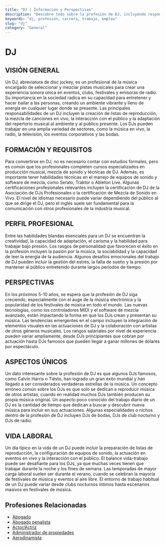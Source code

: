 ```yaml
---
title: "DJ | Información y Perspectivas"
description: "Descubre todo sobre la profesión de DJ, incluyendo responsabilidades, requisitos y oportunidades."
keywords: "dj, profesión, carrera, trabajo, empleo"
slug: "dj"
category: "General"
---
```


# DJ

## VISIÓN GENERAL

Un DJ, abreviatura de disc jockey, es un profesional de la música encargado de seleccionar y mezclar pistas musicales para crear una experiencia sonora única en eventos, clubs, festivales y emisoras de radio. Su importancia en la sociedad radica en su capacidad para entretener y hacer bailar a las personas, creando un ambiente vibrante y lleno de energía en cualquier lugar donde se presente. Las principales responsabilidades de un DJ incluyen la creación de listas de reproducción, la mezcla de canciones en vivo, la interacción con el público y la adaptación del repertorio musical al ambiente y al público presente. Los DJs pueden trabajar en una amplia variedad de sectores, como la música en vivo, la radio, la televisión, los eventos corporativos y las bodas.

## FORMACIÓN Y REQUISITOS

Para convertirse en DJ, no es necesario contar con estudios formales, pero es común que los profesionales completen cursos especializados en producción musical, mezcla de sonido y técnicas de DJ. Además, es importante tener habilidades técnicas en el manejo de equipos de sonido y software de mezcla, como Serato, Traktor o Ableton Live. Algunas certificaciones profesionales relevantes incluyen la certificación de DJ de la Asociación de DJs Profesionales o la certificación de Mezcla de Sonido en Vivo. El nivel de idiomas necesario puede variar dependiendo del público al que se dirige el DJ, pero el inglés suele ser fundamental para la comunicación con otros profesionales de la industria musical.

## PERFIL PROFESIONAL

Entre las habilidades blandas esenciales para un DJ se encuentran la creatividad, la capacidad de adaptación, el carisma y la habilidad para trabajar bajo presión. Los rasgos de personalidad que favorecen el éxito en la profesión incluyen la pasión por la música, la sociabilidad y la capacidad de leer la energía de la audiencia. Algunos desafíos emocionales del trabajo de DJ pueden incluir la gestión del estrés, la falta de sueño y la presión por mantener al público entretenido durante largos periodos de tiempo.

## PERSPECTIVAS

En los próximos 5-10 años, se espera que la profesión de DJ siga creciendo, especialmente con el auge de la música electrónica y la popularidad de los festivales de música en todo el mundo. Las nuevas tecnologías, como los controladores MIDI y el software de mezcla avanzado, están impactando la forma en que los DJs crean y presentan su música. Las tendencias emergentes en el campo incluyen la integración de elementos visuales en las actuaciones de DJ y la colaboración con artistas de otros géneros musicales. Los rangos salariales por nivel de experiencia pueden variar ampliamente, desde DJs principiantes que cobran por actuación hasta DJs famosos que pueden llegar a ganar millones de dólares por espectáculo.

## ASPECTOS ÚNICOS

Un dato interesante sobre la profesión de DJ es que algunos DJs famosos, como Calvin Harris o Tiësto, han logrado un gran éxito mundial y han llegado a ser considerados verdaderas estrellas de la música. Un concepto erróneo común sobre los DJs es que solo se dedican a reproducir música de otros artistas, cuando en realidad muchos DJs también producen su propia música original. Un aspecto poco conocido del trabajo diario de un DJ es la cantidad de tiempo que dedican a buscar y descubrir nueva música para incluir en sus actuaciones. Algunas especialidades o nichos dentro de la profesión de DJ incluyen DJs de bodas, DJs de club nocturno y DJs de radio.

## VIDA LABORAL

Un día típico en la vida de un DJ puede incluir la preparación de listas de reproducción, la configuración de equipos de sonido, la actuación en eventos en vivo y la interacción con el público. El balance vida-trabajo puede ser desafiante para los DJs, ya que muchas veces tienen que trabajar durante la noche y los fines de semana. Las temporadas de mayor carga laboral suelen ser durante el verano, cuando se celebran la mayoría de festivales de música y eventos al aire libre. El entorno de trabajo habitual de un DJ puede variar desde clubs nocturnos íntimos hasta escenarios masivos en festivales de música.
## Profesiones Relacionadas

- [Abogado](/profesiones/abogado/)
- [Abogado penalista](/profesiones/abogado-penalista/)
- [Actor/Actriz](/profesiones/actor-actriz/)
- [Administrador de propiedades](/profesiones/administrador-de-propiedades/)
- [Aerodinamista](/profesiones/aerodinamista/)

